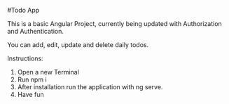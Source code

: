 #Todo App

This is a basic Angular Project, currently being updated with Authorization and Authentication.

You can add, edit, update and delete daily todos.

Instructions:

1. Open a new Terminal
2. Run npm i
3. After installation run the application with ng serve.
4. Have fun
